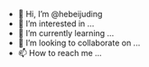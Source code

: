 - 👋 Hi, I’m @hebeijuding
- 👀 I’m interested in ...
- 🌱 I’m currently learning ...
- 💞️ I’m looking to collaborate on ...
- 📫 How to reach me ...

<!---
hebeijuding/hebeijuding is a ✨ special ✨ repository because its `README.md` (this file) appears on your GitHub profile.
You can click the Preview link to take a look at your changes.
--->
